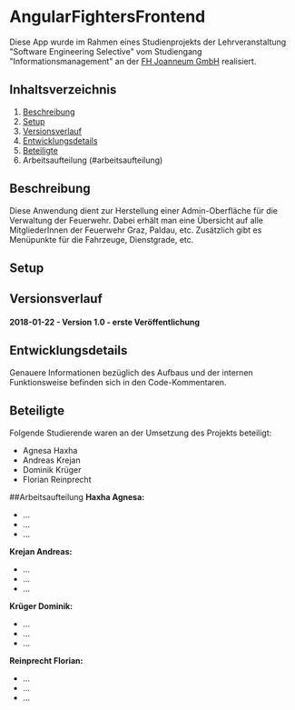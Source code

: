 # AngularFightersFrontend

Diese App wurde im Rahmen eines Studienprojekts der Lehrveranstaltung "Software Engineering Selective" vom Studiengang "Informationsmanagement" an der [FH Joanneum GmbH](http://fh-joanneum.at/) realisiert.

## Inhaltsverzeichnis
1. [Beschreibung](#beschreibung)
2. [Setup](#setup)
3. [Versionsverlauf](#versionsverlauf)
4. [Entwicklungsdetails](#entwicklungsdetails)
5. [Beteiligte](#beteiligte)
6. Arbeitsaufteilung (#arbeitsaufteilung)

## Beschreibung
Diese Anwendung dient zur Herstellung einer Admin-Oberfläche für die Verwaltung der Feuerwehr. Dabei erhält man eine Übersicht auf alle MitgliederInnen der Feuerwehr Graz, Paldau, etc. Zusätzlich gibt es Menüpunkte für die Fahrzeuge, Dienstgrade, etc.


## Setup


## Versionsverlauf
#### 2018-01-22 - Version 1.0 - erste Veröffentlichung

## Entwicklungsdetails
Genauere Informationen bezüglich des Aufbaus und der internen Funktionsweise befinden sich in den Code-Kommentaren.

## Beteiligte
Folgende Studierende waren an der Umsetzung des Projekts beteiligt:
* Agnesa Haxha
* Andreas Krejan
* Dominik Krüger
* Florian Reinprecht

##Arbeitsaufteilung
**Haxha Agnesa:**
* ...
* ...
* ...

**Krejan Andreas:**
* ...
* ...
* ...

**Krüger Dominik:**
* ...
* ...
* ...

**Reinprecht Florian:**
* ...
* ...
* ...

